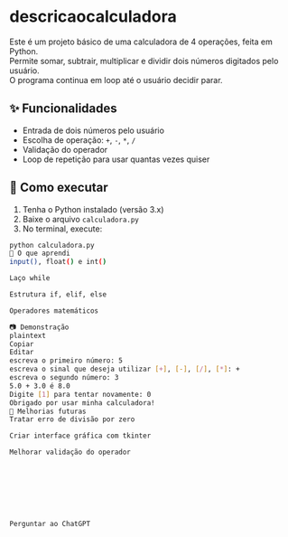 # descricaocalculadora
Este é um projeto básico de uma calculadora de 4 operações, feita em Python.  
Permite somar, subtrair, multiplicar e dividir dois números digitados pelo usuário.  
O programa continua em loop até o usuário decidir parar.

## ✨ Funcionalidades
- Entrada de dois números pelo usuário
- Escolha de operação: `+`, `-`, `*`, `/`
- Validação do operador
- Loop de repetição para usar quantas vezes quiser

## 🚀 Como executar
1. Tenha o Python instalado (versão 3.x)
2. Baixe o arquivo `calculadora.py`
3. No terminal, execute:
```bash
python calculadora.py
🧠 O que aprendi
input(), float() e int()

Laço while

Estrutura if, elif, else

Operadores matemáticos

📷 Demonstração
plaintext
Copiar
Editar
escreva o primeiro número: 5  
escreva o sinal que deseja utilizar [+], [-], [/], [*]: +  
escreva o segundo número: 3  
5.0 + 3.0 é 8.0  
Digite [1] para tentar novamente: 0  
Obrigado por usar minha calculadora!
🔧 Melhorias futuras
Tratar erro de divisão por zero

Criar interface gráfica com tkinter

Melhorar validação do operador








Perguntar ao ChatGPT
